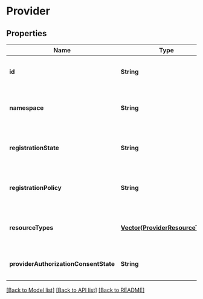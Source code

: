 # Provider


## Properties
Name | Type | Description | Notes
------------ | ------------- | ------------- | -------------
**id** | **String** | The provider ID. | [optional] [readonly] [default to nothing]
**namespace** | **String** | The namespace of the resource provider. | [optional] [default to nothing]
**registrationState** | **String** | The registration state of the resource provider. | [optional] [readonly] [default to nothing]
**registrationPolicy** | **String** | The registration policy of the resource provider. | [optional] [readonly] [default to nothing]
**resourceTypes** | [**Vector{ProviderResourceType}**](ProviderResourceType.md) | The collection of provider resource types. | [optional] [readonly] [default to nothing]
**providerAuthorizationConsentState** | **String** | The provider authorization consent state. | [optional] [default to nothing]


[[Back to Model list]](../README.md#models) [[Back to API list]](../README.md#api-endpoints) [[Back to README]](../README.md)


